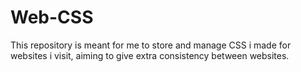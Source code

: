 # Web-CSS
This repository is meant for me to store and manage CSS i made for websites i visit, aiming to give extra consistency between websites.
